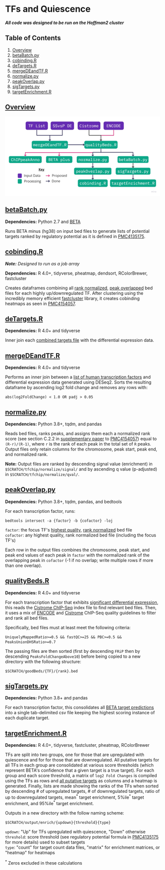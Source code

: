 # TFs and Quiescence
_**All code was designed to be run on the Hoffman2 cluster**_

## Table of Contents
1. [Overview](#Overview)
2. [betaBatch.py](#betaBatchpy)
2. [cobinding.R](#cobindingR)
4. [deTargets.R](#deTargetsR)
5. [mergeDEandTF.R](#mergeDEandTFR)
6. [normalize.py](#normalizepy)
7. [peakOverlap.py](#peakOverlappy)
8. [sigTargets.py](#sigTargetspy)
9. [targetEnrichment.R](#targetEnrichmentR)


## [Overview](https://miro.com/app/board/o9J_kmhzx0k=/?moveToWidget=3074457349533383144&cot=12)
![Workflow](workflow.png)


## [betaBatch.py](betaBatch.py)
**Dependencies:** Python 2.7 and [BETA](http://cistrome.org/BETA/)

Runs BETA minus (hg38) on input bed files to generate lists of potential targets ranked by regulatory potential as it is defined in [PMC4135175](https://www.ncbi.nlm.nih.gov/pmc/articles/PMC4135175/).


## [cobinding.R](cobinding.R)
_**Note:** Designed to run as a job array_

**Dependencies:** R 4.0+, tidyverse, pheatmap, dendsort, RColorBrewer, fastcluster

Creates dataframes combining all [rank normalized](#normalizepy), [peak overlapped](#peakOverlappy) bed files for each highly up/downregulated TF. After clustering using the incredibly memory efficient [fastcluster](http://danifold.net/fastcluster.html) library, it creates cobinding heatmaps as seen in [PMC4154057](https://www.ncbi.nlm.nih.gov/pmc/articles/PMC4154057/).


## [deTargets.R](deTargets.R)
**Dependencies:** R 4.0+ and tidyverse

Inner join each [combined targets file](#sigTargetspy) with the differential expression data.


## [mergeDEandTF.R](mergeDEandTF.R)
**Dependencies:** R 4.0+ and tidyverse

Performs an inner join between a [list of human transcription factors](http://humantfs.ccbr.utoronto.ca/download.php) and differential expression data generated using DESeq2. Sorts the resulting dataframe by ascending log2 fold change and removes any rows with:  

    abs(log2FoldChange) < 1.0 OR padj > 0.05


## [normalize.py](normalize.py)
**Dependencies:** Python 3.8+, tqdm, and pandas

Reads bed files, ranks peaks, and assigns them each a normalized rank score (see section C.2.2 in [supplementary paper](https://www.ncbi.nlm.nih.gov/pmc/articles/PMC4154057/bin/NIHMS541492-supplement-Supplementary_Material.pdf) to [PMC4154057](https://www.ncbi.nlm.nih.gov/pmc/articles/PMC4154057/)) equal to `(R-r)/(R-1)`, where `r` is the rank of each peak in the total set of `R` peaks. Output files only retain columns for the chromosome, peak start, peak end, and normalized rank.

**Note:** Output files are ranked by descending signal value (enrichment) in `$SCRATCH/tfchip/normalize/signal/` and by ascending q value (p-adjusted) in `$SCRATCH/tfchip/normalize/qval/`.


## [peakOverlap.py](peakOverlap.py)
**Dependencies:** Python 3.8+, tqdm, pandas, and bedtools

For each transcription factor, runs:

    bedtools intersect -a {factor} -b {cofactor} -loj

`factor`: the focus TF's [highest quality](#qualityBedsR), [rank normalized](#normalizepy) bed file  
`cofactor`: any highest quality, rank normalized bed file (including the focus TF's)

Each row in the output files combines the chromosome, peak start, and peak end values of each peak in `factor` with the normalized rank of the overlapping peak in `cofactor` (-1 if no overlap; write multiple rows if more than one overlap).


## [qualityBeds.R](qualityBeds.R)
**Dependencies:** R 4.0+ and tidyverse

For each transcription factor that exhibits [significant differential expression](#mergeDEandTFR), this reads the [Cistrome ChIP-Seq](http://cistrome.org/db) index file to find relevant bed files. Then, it uses a mix of [ENCODE](https://www.encodeproject.org/data-standards/terms/) and [Cistrome](http://cistrome.org/db/#/about) ChIP-Seq quality guidelines to filter and rank all bed files. 

Specifically, bed files must at least meet the following criteria:

    UniquelyMappedRatio>=0.5 && fastQC>=25 && PBC>=0.5 && PeaksUnionDHSRatio>=0.7

The passing files are then sorted (first by descending `FRiP` then by descending `PeaksFoldChangeAbove10`) before being copied to a new directory with the following structure:

    $SCRATCH/goodBeds/{TF}/{rank}.bed

## [sigTargets.py](sigTargets.py)
**Dependencies:** Python 3.8+ and pandas

For each transcription factor, this consolidates all [BETA target predictions](#betaBatchpy) into a single tab-delimited csv file keeping the highest scoring instance of each duplicate target.


## [targetEnrichment.R](targetEnrichment.R)
**Dependencies:** R 4.0+, tidyverse, fastcluster, pheatmap, RColorBrewer

TFs are split into two groups, one for those that are upregulated with quiescence and for for those that are downregulated. All putative targets for all TFs in each group are consolidated at various score thresholds (which represent BETA's confidence that a given target is a true target). For each group and each score threshold, a matrix of `log2 Fold Changes` is compiled using the TFs as rows and [all putative targets](#sigtargetspy) as columns and a heatmap is generated. Finally, lists are made showing the ranks of the TFs when sorted by descending # of upregulated targets, # of downregulated targets, ratio of up to downregulated targets, mean<sup>\*</sup> target enrichment, 5%ile<sup>\*</sup> target enrichment, and 95%ile<sup>\*</sup> target enrichment.

Outputs in a new directory with the follow naming scheme:

    $SCRATCH/output/enrich/{updown}{threshold}{type}

`updown`: "Up" for TFs upregulated with quiescence, "Down" otherwise  
`threshold`: score threshold (see regulatory potential formula in [PMC4135175](https://www.ncbi.nlm.nih.gov/pmc/articles/PMC4135175/) for more details) used to subset targets  
`type`: "count" for target count data files, "matrix" for enrichment matrices, or "heatmap" for heatmaps

<sup>\*</sup> Zeros excluded in these calculations